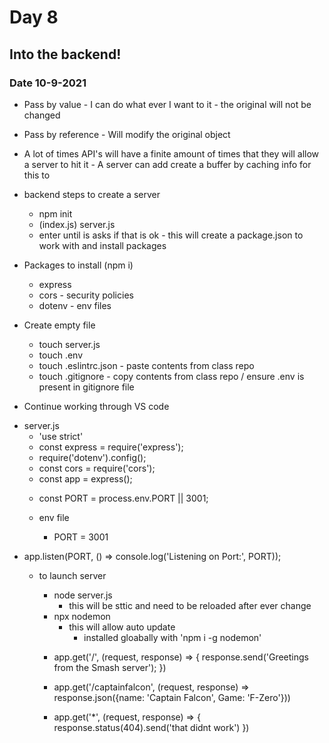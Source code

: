 # Day 8

## Into the backend!

### Date 10-9-2021
- Pass by value - I can do what ever I want to it - the original will not be changed
- Pass by reference - Will modify the original object

- A lot of times API's will have a finite amount of times that they will allow a server to hit it - A server can add create a buffer by caching info for this to 

- backend steps to create a server
  - npm init
  - (index.js) server.js
  - enter until is asks if that is ok - this will create a package.json to work with and install packages
- Packages to install (npm i)
  - express
  - cors - security policies
  - dotenv - env files

- Create empty file
  - touch server.js
  - touch .env
  - touch .eslintrc.json - paste contents from class repo
  - touch .gitignore - copy contents from class repo / ensure .env is present in gitignore file


- Continue working through VS code
<!-- Boiler plate set up -->
  - server.js
    - 'use strict'
    - const express = require('express');
    - require('dotenv').config();
    - const cors = require('cors');
    - const app = express();
    <!-- set our port use to de-conflict with frontend -->
    - const PORT = process.env.PORT || 3001;


    - env file
      - PORT = 3001
<!-- Bottom of Js file -->
- app.listen(PORT, () => console.log('Listening on Port:', PORT));
  <!-- End of Boiler Plate -->

  - to launch server
    - node server.js
      - this will be sttic and need to be reloaded after ever change
    - npx nodemon
      - this will allow auto update
        -  installed gloabally with 'npm i -g nodemon'

    <!--setting the root route  -->
    - app.get('/', (request, response) => {
        response.send('Greetings from the Smash server');
    })

    - app.get('/captainfalcon', (request, response) => response.json({name: 'Captain Falcon', Game: 'F-Zero'}))

    - app.get('*', (request, response) => {
      response.status(404).send('that didnt work')
    })
